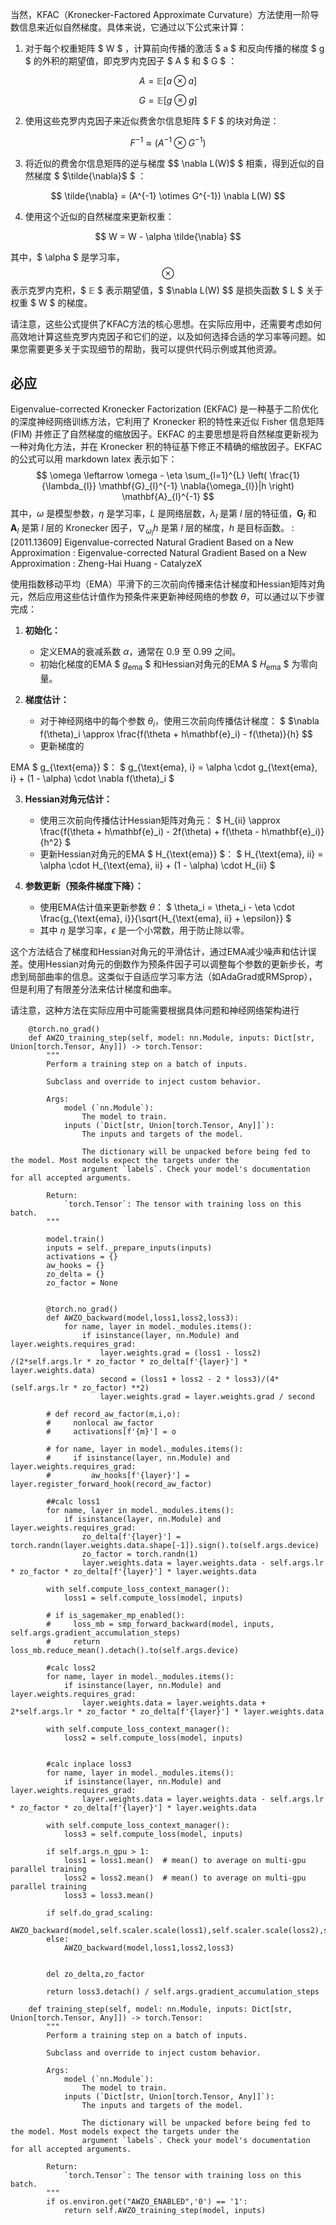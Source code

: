 当然，KFAC（Kronecker-Factored Approximate Curvature）方法使用一阶导数信息来近似自然梯度。具体来说，它通过以下公式来计算：

1.   对于每个权重矩阵 $ W $ ，计算前向传播的激活 $ a $ 和反向传播的梯度 $ g $ 的外积的期望值，即克罗内克因子 $ A $ 和 $ G $ ：

 $$ A = \mathbb{E}[a \otimes a] $$

 $$ G = \mathbb{E}[g \otimes g] $$

2.   使用这些克罗内克因子来近似费舍尔信息矩阵 $ F $ 的块对角逆：

 $$ F^{-1} \approx (A^{-1} \otimes G^{-1}) $$

3.   将近似的费舍尔信息矩阵的逆与梯度 $$ \nabla L(W)$ $ 相乘，得到近似的自然梯度 $ $\tilde{\nabla}$ $ ：

 $$ \tilde{\nabla} = (A^{-1} \otimes G^{-1}) \nabla L(W) $$

4.   使用这个近似的自然梯度来更新权重：

 $$ W = W - \alpha \tilde{\nabla} $$



其中，$ \alpha $ 是学习率，$$ \otimes $$ 表示克罗内克积，$ $\mathbb{E}$ $ 表示期望值，$ $\nabla L(W) $$ 是损失函数 $ L $ 关于权重 $ W $ 的梯度。

请注意，这些公式提供了KFAC方法的核心思想。在实际应用中，还需要考虑如何高效地计算这些克罗内克因子和它们的逆，以及如何选择合适的学习率等问题。如果您需要更多关于实现细节的帮助，我可以提供代码示例或其他资源。

## 必应

Eigenvalue-corrected Kronecker Factorization (EKFAC) 是一种基于二阶优化的深度神经网络训练方法，它利用了 Kronecker 积的特性来近似 Fisher 信息矩阵 (FIM) 并修正了自然梯度的缩放因子。EKFAC 的主要思想是将自然梯度更新视为一种对角化方法，并在 Kronecker 积的特征基下修正不精确的缩放因子。EKFAC 的公式可以用 markdown latex 表示如下：
$$
\omega \leftarrow \omega - \eta \sum_{l=1}^{L} \left( \frac{1}{\lambda_{l}} \mathbf{G}_{l}^{-1} \nabla{\omega_{l}}|h \right) \mathbf{A}_{l}^{-1}
$$
其中，$\omega$ 是模型参数，$\eta$ 是学习率，$L$ 是网络层数，$\lambda_{l}$ 是第 $l$ 层的特征值，$\mathbf{G}_{l}$ 和 $\mathbf{A}_{l}$ 是第 $l$ 层的 Kronecker 因子，$\nabla_{\omega_{l}} h$ 是第 $l$ 层的梯度，$h$ 是目标函数。
: [2011.13609] Eigenvalue-corrected Natural Gradient Based on a New Approximation
: Eigenvalue-corrected Natural Gradient Based on a New Approximation
: Zheng-Hai Huang - CatalyzeX



使用指数移动平均（EMA）平滑下的三次前向传播来估计梯度和Hessian矩阵对角元，然后应用这些估计值作为预条件来更新神经网络的参数 $\theta$，可以通过以下步骤完成：

1. **初始化：**
   - 定义EMA的衰减系数 $\alpha$，通常在 $0.9$ 至 $0.99$ 之间。
   - 初始化梯度的EMA $ $g_{\text{ema}}$ $ 和Hessian对角元的EMA $ $H_{\text{ema}}$ $ 为零向量。

2. **梯度估计：**
   - 对于神经网络中的每个参数 $\theta_i$，使用三次前向传播估计梯度：
     $ $\nabla f(\theta)_i \approx \frac{f(\theta + h\mathbf{e}_i) - f(\theta)}{h} $$
   - 更新梯度的

EMA $ g_{\text{ema}} $：
     $ g_{\text{ema}, i} = \alpha \cdot g_{\text{ema}, i} + (1 - \alpha) \cdot \nabla f(\theta)_i $

3. **Hessian对角元估计：**
   - 使用三次前向传播估计Hessian矩阵对角元：
     $ H_{ii} \approx \frac{f(\theta + h\mathbf{e}_i) - 2f(\theta) + f(\theta - h\mathbf{e}_i)}{h^2} $
   - 更新Hessian对角元的EMA $ H_{\text{ema}} $：
     $ H_{\text{ema}, ii} = \alpha \cdot H_{\text{ema}, ii} + (1 - \alpha) \cdot H_{ii} $

4. **参数更新（预条件梯度下降）：**
   - 使用EMA估计值来更新参数 $\theta$：
     $ \theta_i = \theta_i - \eta \cdot \frac{g_{\text{ema}, i}}{\sqrt{H_{\text{ema}, ii} + \epsilon}} $
   - 其中 $\eta$ 是学习率，$\epsilon$ 是一个小常数，用于防止除以零。

这个方法结合了梯度和Hessian对角元的平滑估计，通过EMA减少噪声和估计误差。使用Hessian对角元的倒数作为预条件因子可以调整每个参数的更新步长，考虑到局部曲率的信息。这类似于自适应学习率方法（如AdaGrad或RMSprop），但是利用了有限差分法来估计梯度和曲率。

请注意，这种方法在实际应用中可能需要根据具体问题和神经网络架构进行





```
    @torch.no_grad()
    def AWZO_training_step(self, model: nn.Module, inputs: Dict[str, Union[torch.Tensor, Any]]) -> torch.Tensor:
        """
        Perform a training step on a batch of inputs.

        Subclass and override to inject custom behavior.

        Args:
            model (`nn.Module`):
                The model to train.
            inputs (`Dict[str, Union[torch.Tensor, Any]]`):
                The inputs and targets of the model.

                The dictionary will be unpacked before being fed to the model. Most models expect the targets under the
                argument `labels`. Check your model's documentation for all accepted arguments.

        Return:
            `torch.Tensor`: The tensor with training loss on this batch.
        """

        model.train()
        inputs = self._prepare_inputs(inputs)
        activations = {}
        aw_hooks = {}
        zo_delta = {}
        zo_factor = None


        @torch.no_grad()
        def AWZO_backward(model,loss1,loss2,loss3):
            for name, layer in model._modules.items():
                if isinstance(layer, nn.Module) and layer.weights.requires_grad:
                    layer.weights.grad = (loss1 - loss2) /(2*self.args.lr * zo_factor * zo_delta[f'{layer}'] * layer.weights.data)
                    second = (loss1 + loss2 - 2 * loss3)/(4*(self.args.lr * zo_factor) **2)
                    layer.weights.grad = layer.weights.grad / second

        # def record_aw_factor(m,i,o):
        #     nonlocal aw_factor
        #     activations[f'{m}'] = o

        # for name, layer in model._modules.items():
        #     if isinstance(layer, nn.Module) and layer.weights.requires_grad:
        #         aw_hooks[f'{layer}'] = layer.register_forward_hook(record_aw_factor)
        
        ##calc loss1
        for name, layer in model._modules.items():
            if isinstance(layer, nn.Module) and layer.weights.requires_grad:
                zo_delta[f'{layer}'] = torch.randn(layer.weights.data.shape[-1]).sign().to(self.args.device)
                zo_factor = torch.randn(1)
                layer.weights.data = layer.weights.data - self.args.lr * zo_factor * zo_delta[f'{layer}'] * layer.weights.data
                
        with self.compute_loss_context_manager():
            loss1 = self.compute_loss(model, inputs)

        # if is_sagemaker_mp_enabled():
        #     loss_mb = smp_forward_backward(model, inputs, self.args.gradient_accumulation_steps)
        #     return loss_mb.reduce_mean().detach().to(self.args.device)

        #calc loss2
        for name, layer in model._modules.items():
            if isinstance(layer, nn.Module) and layer.weights.requires_grad:
                layer.weights.data = layer.weights.data + 2*self.args.lr * zo_factor * zo_delta[f'{layer}'] * layer.weights.data

        with self.compute_loss_context_manager():
            loss2 = self.compute_loss(model, inputs)


        #calc inplace loss3
        for name, layer in model._modules.items():
            if isinstance(layer, nn.Module) and layer.weights.requires_grad:
                layer.weights.data = layer.weights.data - self.args.lr * zo_factor * zo_delta[f'{layer}'] * layer.weights.data
        
        with self.compute_loss_context_manager():
            loss3 = self.compute_loss(model, inputs)

        if self.args.n_gpu > 1:
            loss1 = loss1.mean()  # mean() to average on multi-gpu parallel training
            loss2 = loss2.mean()  # mean() to average on multi-gpu parallel training
            loss3 = loss3.mean()
            
        if self.do_grad_scaling:
            AWZO_backward(model,self.scaler.scale(loss1),self.scaler.scale(loss2),self.scaler.scale(loss3))
        else:
            AWZO_backward(model,loss1,loss2,loss3)


        del zo_delta,zo_factor

        return loss3.detach() / self.args.gradient_accumulation_steps

    def training_step(self, model: nn.Module, inputs: Dict[str, Union[torch.Tensor, Any]]) -> torch.Tensor:
        """
        Perform a training step on a batch of inputs.

        Subclass and override to inject custom behavior.

        Args:
            model (`nn.Module`):
                The model to train.
            inputs (`Dict[str, Union[torch.Tensor, Any]]`):
                The inputs and targets of the model.

                The dictionary will be unpacked before being fed to the model. Most models expect the targets under the
                argument `labels`. Check your model's documentation for all accepted arguments.

        Return:
            `torch.Tensor`: The tensor with training loss on this batch.
        """
        if os.environ.get("AWZO_ENABLED",'0') == '1':
            return self.AWZO_training_step(model, inputs)
```